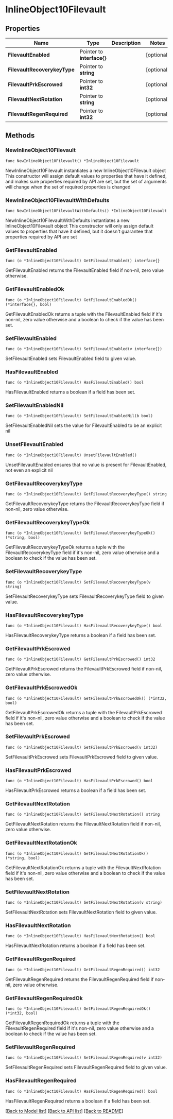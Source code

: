 # InlineObject10Filevault

## Properties

Name | Type | Description | Notes
------------ | ------------- | ------------- | -------------
**FilevaultEnabled** | Pointer to **interface{}** |  | [optional] 
**FilevaultRecoverykeyType** | Pointer to **string** |  | [optional] 
**FilevaultPrkEscrowed** | Pointer to **int32** |  | [optional] 
**FilevaultNextRotation** | Pointer to **string** |  | [optional] 
**FilevaultRegenRequired** | Pointer to **int32** |  | [optional] 

## Methods

### NewInlineObject10Filevault

`func NewInlineObject10Filevault() *InlineObject10Filevault`

NewInlineObject10Filevault instantiates a new InlineObject10Filevault object
This constructor will assign default values to properties that have it defined,
and makes sure properties required by API are set, but the set of arguments
will change when the set of required properties is changed

### NewInlineObject10FilevaultWithDefaults

`func NewInlineObject10FilevaultWithDefaults() *InlineObject10Filevault`

NewInlineObject10FilevaultWithDefaults instantiates a new InlineObject10Filevault object
This constructor will only assign default values to properties that have it defined,
but it doesn't guarantee that properties required by API are set

### GetFilevaultEnabled

`func (o *InlineObject10Filevault) GetFilevaultEnabled() interface{}`

GetFilevaultEnabled returns the FilevaultEnabled field if non-nil, zero value otherwise.

### GetFilevaultEnabledOk

`func (o *InlineObject10Filevault) GetFilevaultEnabledOk() (*interface{}, bool)`

GetFilevaultEnabledOk returns a tuple with the FilevaultEnabled field if it's non-nil, zero value otherwise
and a boolean to check if the value has been set.

### SetFilevaultEnabled

`func (o *InlineObject10Filevault) SetFilevaultEnabled(v interface{})`

SetFilevaultEnabled sets FilevaultEnabled field to given value.

### HasFilevaultEnabled

`func (o *InlineObject10Filevault) HasFilevaultEnabled() bool`

HasFilevaultEnabled returns a boolean if a field has been set.

### SetFilevaultEnabledNil

`func (o *InlineObject10Filevault) SetFilevaultEnabledNil(b bool)`

 SetFilevaultEnabledNil sets the value for FilevaultEnabled to be an explicit nil

### UnsetFilevaultEnabled
`func (o *InlineObject10Filevault) UnsetFilevaultEnabled()`

UnsetFilevaultEnabled ensures that no value is present for FilevaultEnabled, not even an explicit nil
### GetFilevaultRecoverykeyType

`func (o *InlineObject10Filevault) GetFilevaultRecoverykeyType() string`

GetFilevaultRecoverykeyType returns the FilevaultRecoverykeyType field if non-nil, zero value otherwise.

### GetFilevaultRecoverykeyTypeOk

`func (o *InlineObject10Filevault) GetFilevaultRecoverykeyTypeOk() (*string, bool)`

GetFilevaultRecoverykeyTypeOk returns a tuple with the FilevaultRecoverykeyType field if it's non-nil, zero value otherwise
and a boolean to check if the value has been set.

### SetFilevaultRecoverykeyType

`func (o *InlineObject10Filevault) SetFilevaultRecoverykeyType(v string)`

SetFilevaultRecoverykeyType sets FilevaultRecoverykeyType field to given value.

### HasFilevaultRecoverykeyType

`func (o *InlineObject10Filevault) HasFilevaultRecoverykeyType() bool`

HasFilevaultRecoverykeyType returns a boolean if a field has been set.

### GetFilevaultPrkEscrowed

`func (o *InlineObject10Filevault) GetFilevaultPrkEscrowed() int32`

GetFilevaultPrkEscrowed returns the FilevaultPrkEscrowed field if non-nil, zero value otherwise.

### GetFilevaultPrkEscrowedOk

`func (o *InlineObject10Filevault) GetFilevaultPrkEscrowedOk() (*int32, bool)`

GetFilevaultPrkEscrowedOk returns a tuple with the FilevaultPrkEscrowed field if it's non-nil, zero value otherwise
and a boolean to check if the value has been set.

### SetFilevaultPrkEscrowed

`func (o *InlineObject10Filevault) SetFilevaultPrkEscrowed(v int32)`

SetFilevaultPrkEscrowed sets FilevaultPrkEscrowed field to given value.

### HasFilevaultPrkEscrowed

`func (o *InlineObject10Filevault) HasFilevaultPrkEscrowed() bool`

HasFilevaultPrkEscrowed returns a boolean if a field has been set.

### GetFilevaultNextRotation

`func (o *InlineObject10Filevault) GetFilevaultNextRotation() string`

GetFilevaultNextRotation returns the FilevaultNextRotation field if non-nil, zero value otherwise.

### GetFilevaultNextRotationOk

`func (o *InlineObject10Filevault) GetFilevaultNextRotationOk() (*string, bool)`

GetFilevaultNextRotationOk returns a tuple with the FilevaultNextRotation field if it's non-nil, zero value otherwise
and a boolean to check if the value has been set.

### SetFilevaultNextRotation

`func (o *InlineObject10Filevault) SetFilevaultNextRotation(v string)`

SetFilevaultNextRotation sets FilevaultNextRotation field to given value.

### HasFilevaultNextRotation

`func (o *InlineObject10Filevault) HasFilevaultNextRotation() bool`

HasFilevaultNextRotation returns a boolean if a field has been set.

### GetFilevaultRegenRequired

`func (o *InlineObject10Filevault) GetFilevaultRegenRequired() int32`

GetFilevaultRegenRequired returns the FilevaultRegenRequired field if non-nil, zero value otherwise.

### GetFilevaultRegenRequiredOk

`func (o *InlineObject10Filevault) GetFilevaultRegenRequiredOk() (*int32, bool)`

GetFilevaultRegenRequiredOk returns a tuple with the FilevaultRegenRequired field if it's non-nil, zero value otherwise
and a boolean to check if the value has been set.

### SetFilevaultRegenRequired

`func (o *InlineObject10Filevault) SetFilevaultRegenRequired(v int32)`

SetFilevaultRegenRequired sets FilevaultRegenRequired field to given value.

### HasFilevaultRegenRequired

`func (o *InlineObject10Filevault) HasFilevaultRegenRequired() bool`

HasFilevaultRegenRequired returns a boolean if a field has been set.


[[Back to Model list]](../README.md#documentation-for-models) [[Back to API list]](../README.md#documentation-for-api-endpoints) [[Back to README]](../README.md)


